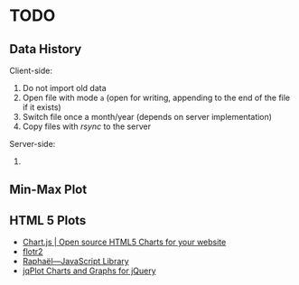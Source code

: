 # TODO
## Data History
Client-side:

1. Do not import old data
2. Open file with mode `a` (open for writing, appending to the end of the file
   if it exists)
3. Switch file once a month/year (depends on server implementation)
4. Copy files with *rsync* to the server

Server-side:

1. 

## Min-Max Plot

## HTML 5 Plots
* [Chart.js | Open source HTML5 Charts for your website](http://www.chartjs.org/)
* [flotr2](http://humblesoftware.com/flotr2/)
* [Raphaël—JavaScript Library](http://raphaeljs.com/)
* [jqPlot Charts and Graphs for jQuery](http://www.jqplot.com/)
